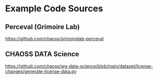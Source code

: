 # Example Code Sources

## Perceval (Grimoire Lab)
https://github.com/chaoss/grimoirelab-perceval 


## CHAOSS DATA Science
https://github.com/chaoss/wg-data-science/blob/main/dataset/license-changes/generate-license-data.py 